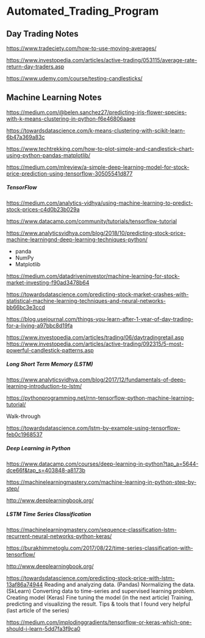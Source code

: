 # Automated_Trading_Program


## Day Trading Notes

https://www.tradeciety.com/how-to-use-moving-averages/

https://www.investopedia.com/articles/active-trading/053115/average-rate-return-day-traders.asp

https://www.udemy.com/course/testing-candlesticks/

## Machine Learning Notes

https://medium.com/@belen.sanchez27/predicting-iris-flower-species-with-k-means-clustering-in-python-f6e46806aaee

https://towardsdatascience.com/k-means-clustering-with-scikit-learn-6b47a369a83c

https://www.techtrekking.com/how-to-plot-simple-and-candlestick-chart-using-python-pandas-matplotlib/

https://medium.com/mlreview/a-simple-deep-learning-model-for-stock-price-prediction-using-tensorflow-30505541d877

##### TensorFlow

https://medium.com/analytics-vidhya/using-machine-learning-to-predict-stock-prices-c4d0b23b029a

https://www.datacamp.com/community/tutorials/tensorflow-tutorial



https://www.analyticsvidhya.com/blog/2018/10/predicting-stock-price-machine-learningnd-deep-learning-techniques-python/
- panda
- NumPy
- Matplotlib


https://medium.com/datadriveninvestor/machine-learning-for-stock-market-investing-f90ad3478b64


https://towardsdatascience.com/predicting-stock-market-crashes-with-statistical-machine-learning-techniques-and-neural-networks-bb66bc3e3ccd


https://blog.usejournal.com/things-you-learn-after-1-year-of-day-trading-for-a-living-a97bbc8d19fa


https://www.investopedia.com/articles/trading/06/daytradingretail.asp
https://www.investopedia.com/articles/active-trading/092315/5-most-powerful-candlestick-patterns.asp


##### Long Short Term Memory (LSTM)

https://www.analyticsvidhya.com/blog/2017/12/fundamentals-of-deep-learning-introduction-to-lstm/

https://pythonprogramming.net/rnn-tensorflow-python-machine-learning-tutorial/

Walk-through

https://towardsdatascience.com/lstm-by-example-using-tensorflow-feb0c1968537


##### Deep Learning in Python

https://www.datacamp.com/courses/deep-learning-in-python?tap_a=5644-dce66f&tap_s=403848-a8173b

https://machinelearningmastery.com/machine-learning-in-python-step-by-step/

http://www.deeplearningbook.org/


##### LSTM Time Series Classification

https://machinelearningmastery.com/sequence-classification-lstm-recurrent-neural-networks-python-keras/

https://burakhimmetoglu.com/2017/08/22/time-series-classification-with-tensorflow/

http://www.deeplearningbook.org/



https://towardsdatascience.com/predicting-stock-price-with-lstm-13af86a74944
Reading and analyzing data. (Pandas)
Normalizing the data. (SkLearn)
Converting data to time-series and supervised learning problem.
Creating model (Keras)
Fine tuning the model (in the next article)
Training, predicting and visualizing the result.
Tips & tools that I found very helpful (last article of the series)


https://medium.com/implodinggradients/tensorflow-or-keras-which-one-should-i-learn-5dd7fa3f9ca0
